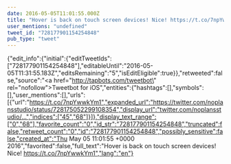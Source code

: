 ```yaml
---
date: 2016-05-05T11:01:55.000Z
title: "Hover is back on touch screen devices! Nice! https://t.co/7npYwwkYm1″"
user_mentions: "undefined"
tweet_id: "728177901154254848"
pub_type: "tweet"
---
```

{"edit_info":{"initial":{"editTweetIds":["728177901154254848"],"editableUntil":"2016-05-05T11:31:55.183Z","editsRemaining":"5","isEditEligible":true}},"retweeted":false,"source":"<a href=\"http://tapbots.com/tweetbot\" rel=\"nofollow\">Tweetbot for iΟS</a>","entities":{"hashtags":[],"symbols":[],"user_mentions":[],"urls":[{"url":"https://t.co/7npYwwkYm1","expanded_url":"https://twitter.com/noplansstudio/status/728175052299108354","display_url":"twitter.com/noplansstudio/…","indices":["45","68"]}]},"display_text_range":["0","68"],"favorite_count":"0","id_str":"728177901154254848","truncated":false,"retweet_count":"0","id":"728177901154254848","possibly_sensitive":false,"created_at":"Thu May 05 11:01:55 +0000 2016","favorited":false,"full_text":"Hover is back on touch screen devices! Nice! https://t.co/7npYwwkYm1","lang":"en"}
